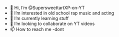 - 👋 Hi, I’m @SupersweettartXP-on-YT
- 👀 I’m interested in old school rap music and acting
- 🌱 I’m currently learning stuff
- 💞️ I’m looking to collaborate on YT videos
- 📫 How to reach me -dont

<!---
SupersweettartXP-on-YT/SupersweettartXP-on-YT is a ✨ special ✨ repository because its `README.md` (this file) appears on your GitHub profile.
You can click the Preview link to take a look at your changes.
--->
